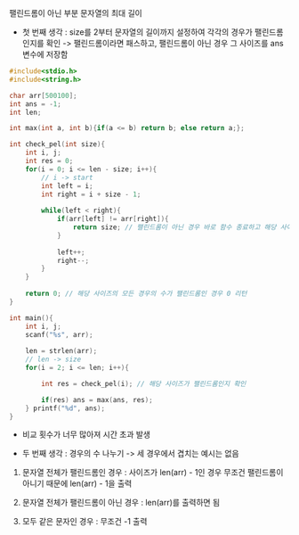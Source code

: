 팰린드롬이 아닌 부분 문자열의 최대 길이

- 첫 번째 생각 : size를 2부터 문자열의 길이까지 설정하여 각각의 경우가 팰린드롬 인지를 확인 -> 팰린드롬이라면 패스하고, 팰린드롬이 아닌 경우 그 사이즈를 ans변수에 저장함

```c
#include<stdio.h>
#include<string.h>

char arr[500100];
int ans = -1;
int len;

int max(int a, int b){if(a <= b) return b; else return a;};

int check_pel(int size){
    int i, j;
    int res = 0;
    for(i = 0; i <= len - size; i++){
        // i -> start
        int left = i;
        int right = i + size - 1;
        
        while(left < right){
            if(arr[left] != arr[right]){
                return size; // 팰린드롬이 아닌 경우 바로 함수 종료하고 해당 사이즈 리턴
            }
            
            left++;
            right--;
        }
    }
    
    return 0; // 해당 사이즈의 모든 경우의 수가 팰린드롬인 경우 0 리턴
}

int main(){
    int i, j;
    scanf("%s", arr);
    
    len = strlen(arr);
    // len -> size
    for(i = 2; i <= len; i++){

        int res = check_pel(i); // 해당 사이즈가 팰린드롬인지 확인

        if(res) ans = max(ans, res);
    } printf("%d", ans);
}
```

- 비교 횟수가 너무 많아져 시간 초과 발생

- 두 번째 생각 : 경우의 수 나누기 -> 세 경우에서 겹치는 예시는 없음

1) 문자열 전체가 팰린드롬인 경우 : 사이즈가 len(arr) - 1인 경우 무조건 팰린드롬이 아니기 때문에 len(arr) - 1을 출력

2) 문자열 전체가 팰린드롬이 아닌 경우 : len(arr)를 출력하면 됨

3) 모두 같은 문자인 경우 : 무조건 -1 출력